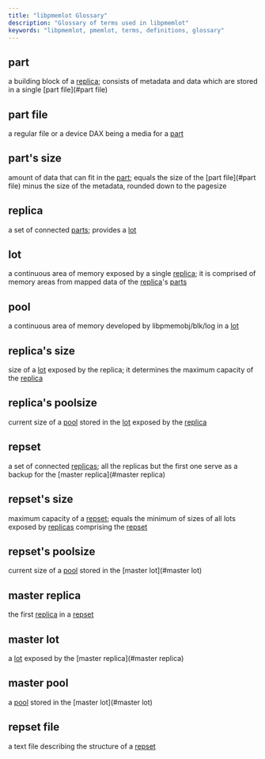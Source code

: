```yaml
---
title: "libpmemlot Glossary"
description: "Glossary of terms used in libpmemlot"
keywords: "libpmemlot, pmemlot, terms, definitions, glossary"
---
```


## part

a building block of a [replica](#replica); consists of metadata and data which
are stored in a single [part file](#part file)

## part file

a regular file or a device DAX being a media for a [part](#part)

## part's size

amount of data that can fit in the [part](#part); equals the size of the
[part file](#part file) minus the size of the metadata, rounded down to the
pagesize

## replica

a set of connected [parts](#part); provides a [lot](#lot)

## lot
a continuous area of memory exposed by a single [replica](#replica); it is
comprised of memory areas from mapped data of the [replica](#replica)'s
[parts](#part)

## pool
a continuous area of memory developed by libpmemobj/blk/log in a [lot](#lot)

## replica's size

size of a [lot](#lot) exposed by the replica; it determines the maximum capacity
of the [replica](#replica)

## replica's poolsize

current size of a [pool](#pool) stored in the [lot](#lot) exposed by the
[replica](#replica)

## repset

a set of connected [replicas](#replica); all the replicas but the first one
serve as a backup for the [master replica](#master replica)

## repset's size

maximum capacity of a [repset](#repset); equals the minimum of sizes of all
lots exposed by [replicas](#replica) comprising the [repset](#repset)

## repset's poolsize

current size of a [pool](#pool) stored in the [master lot](#master lot)

## master replica

the first [replica](#replica) in a [repset](#repset)

## master lot

a [lot](#lot) exposed by the [master replica](#master replica)

## master pool

a [pool](#pool) stored in the [master lot](#master lot)

## repset file

a text file describing the structure of a [repset](#repset)

